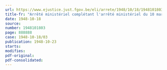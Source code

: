 ```yaml
---
url: https://www.ejustice.just.fgov.be/eli/arrete/1948/10/18/1948101803/justel
title-fr: "Arrêté ministériel complétant l'arrêté ministériel du 10 mars 1947, complété par l'arrêté ministériel du 14 avril 1947, fixant les prix maxima du gaz destiné à la distribution publique"
date: 1948-10-18
source:
number: 1948101803
page: 888888
case: 1948-10-18/03
publication: 1948-10-23
starts:
modifies:
pdf-original:
pdf-consolidated:
---
```


